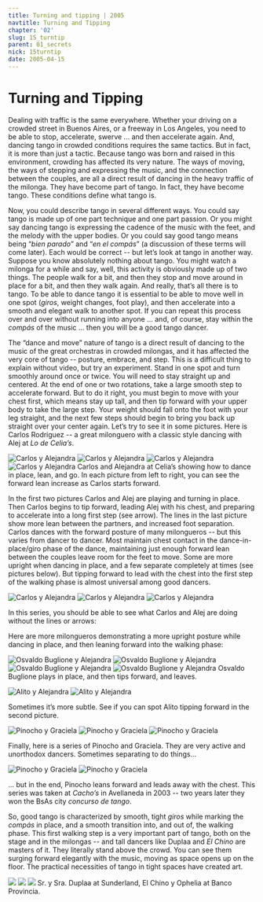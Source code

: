```yaml
---
title: Turning and tipping | 2005
navtitle: Turning and Tipping
chapter: '02'
slug: 15_turntip
parent: 01_secrets
nick: 15turntip
date: 2005-04-15
---
```


# Turning and Tipping

Dealing with traffic is the same everywhere.
Whether your driving on a crowded street in Buenos Aires, or a freeway in Los Angeles, you need to be able to stop, accelerate, swerve ... and then accelerate again.
And, dancing tango in crowded conditions requires the same tactics.
But in fact, it is more than just a tactic.
Because tango was born and raised in this environment, crowding has affected its very nature.
The ways of moving, the ways of stepping and expressing the music, and the connection between the couples, are all a direct result of dancing in the heavy traffic of the milonga.
They have become part of tango.
In fact, they have become tango.
These conditions define what tango is.

Now, you could describe tango in several different ways.
You could say tango is made up of one part technique and one part passion.
Or you might say dancing tango is expressing the cadence of the music with the feet, and the melody with the upper bodies.
Or you could say good tango means being “_bien parado_” and “_en el compás_” (a discussion of these terms will come later).
Each would be correct -- but let’s look at tango in another way.
Suppose you know absolutely nothing about tango.
You might watch a milonga for a while and say, well, this activity is obviously made up of two things.
The people walk for a bit, and then they stop and move around in place for a bit, and then they walk again.
And really, that’s all there is to tango.
To be able to dance tango it is essential to be able to move well in one spot (_giros_, weight changes, foot play), and then accelerate into a smooth and elegant walk to another spot.
If you can repeat this process over and over without running into anyone ... and, of course, stay within the _compás_ of the music ... then you will be a good tango dancer.

The “dance and move” nature of tango is a direct result of dancing to the music of the great orchestras in crowded milongas, and it has affected the very core of tango -- posture, embrace, and step. This is a difficult thing to explain without video, but try an experiment. Stand in one spot and turn smoothly around once or twice. You will need to stay straight up and centered. At the end of one or two rotations, take a large smooth step to accelerate forward. But to do it right, you must begin to move with your chest first, which means stay up tall, and then tip forward with your upper body to take the large step. Your weight should fall onto the foot with your leg straight, and the next few steps should begin to bring you back up straight over your center again. Let’s try to see it in some pictures. Here is Carlos Rodriguez -- a great milonguero with a classic style dancing with Alej at _Lo de Celia’s_.

![Carlos y Alejandra]({{site.res}}/2_pics/15turntip/image001.jpg)
![Carlos y Alejandra]({{site.res}}/2_pics/15turntip/image003.jpg)
![Carlos y Alejandra]({{site.res}}/2_pics/15turntip/image005.jpg)
![Carlos y Alejandra]({{site.res}}/2_pics/15turntip/image007.jpg)
Carlos and Alejandra at Celia’s showing how to dance in place, lean, and go. In each picture
from left to right, you can see the forward lean increase as Carlos starts forward.

In the first two pictures Carlos and Alej are playing and turning in place. Then Carlos begins to tip forward, leading Alej with his chest, and preparing to accelerate into a long first step (see arrow). The lines in the last picture show more lean between the partners, and increased foot separation. Carlos dances with the forward posture of many milongueros -- but this varies from dancer to dancer. Most maintain chest contact in the dance-in-place/giro phase of the dance, maintaining just enough forward lean between the couples leave room for the feet to move. Some are more upright when dancing in place, and a few separate completely at times (see pictures below). But tipping forward to lead with the chest into the first step of the walking phase is almost universal among good dancers.

![Carlos y Alejandra]({{site.res}}/2_pics/15turntip/image009.jpg)
![Carlos y Alejandra]({{site.res}}/2_pics/15turntip/image011.jpg)
![Carlos y Alejandra]({{site.res}}/2_pics/15turntip/image013.jpg)

In this series, you should be able to see what Carlos and Alej are doing without the lines or arrows:

Here are more milongueros demonstrating a more upright posture while dancing in place, and then leaning forward into the walking phase:

![Osvaldo Buglione y Alejandra]({{site.res}}/2_pics/15turntip/image016.jpg)
![Osvaldo Buglione y Alejandra]({{site.res}}/2_pics/15turntip/image018.jpg)
![Osvaldo Buglione y Alejandra]({{site.res}}/2_pics/15turntip/image020.jpg)
![Osvaldo Buglione y Alejandra]({{site.res}}/2_pics/15turntip/image022.jpg)
Osvaldo Buglione plays in place, and then tips forward, and leaves.

![Alito y Alejandra]({{site.res}}/2_pics/15turntip/23.jpg)
![Alito y Alejandra]({{site.res}}/2_pics/15turntip/24.jpg)

Sometimes it’s more subtle. See if you can spot Alito tipping forward in the second picture.

![Pinocho y Graciela]({{site.res}}/2_pics/15turntip/image028.jpg)
![Pinocho y Graciela]({{site.res}}/2_pics/15turntip/image030.jpg)
![Pinocho y Graciela]({{site.res}}/2_pics/15turntip/image032.jpg)

Finally, here is a series of Pinocho and Graciela.
They are very active and unorthodox dancers.
Sometimes separating to do things...

![Pinocho y Graciela]({{site.res}}/2_pics/15turntip/image034.jpg)
![Pinocho y Graciela]({{site.res}}/2_pics/15turntip/image036.jpg)

... but in the end, Pinocho leans forward and leads away with the chest. This series was taken at _Cacho’s_ in Avellaneda in 2003 -- two years later they won the BsAs city _concurso de tango_.

So, good tango is characterized by smooth, tight _giros_ while marking the _compás_ in place, and a smooth transition into, and out of, the walking phase. This first walking step is a very important part of tango, both on the stage and in the milongas -- and tall dancers like Duplaa and _El Chino_ are masters of it. They literally stand above the crowd. You can see them surging forward elegantly with the music, moving as space opens up on the floor. The practical necessities of tango in tight spaces have created art.

![]({{site.res}}/2_pics/15turntip/image037.jpg)
![]({{site.res}}/2_pics/15turntip/image039.jpg)
![]({{site.res}}/2_pics/15turntip/image041.jpg)
Sr. y Sra. Duplaa at Sunderland, El Chino y Ophelia at Banco Provincia.

